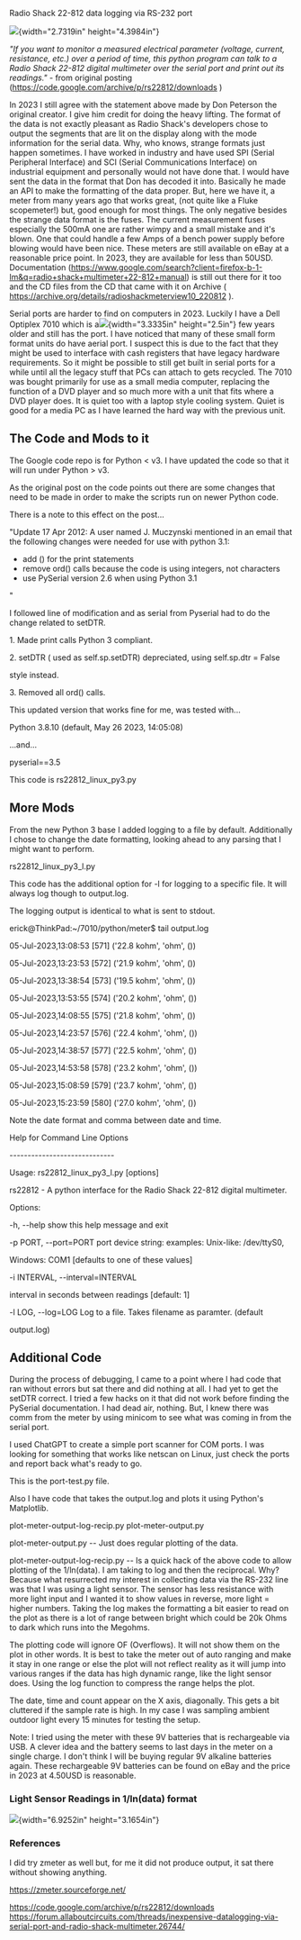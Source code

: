 Radio Shack 22-812 data logging via RS-232 port

![](Pictures/100000010000016C0000024AF23542079CA4C4B0.png){width="2.7319in"
height="4.3984in"}

*"If you want to monitor a measured electrical parameter (voltage,
current, resistance, etc.) over a period of time, this python program
can talk to a Radio Shack 22-812 digital multimeter over the serial port
and print out its readings."* - from original posting
(<https://code.google.com/archive/p/rs22812/downloads> )

In 2023 I still agree with the statement above made by Don Peterson the
original creator. I give him credit for doing the heavy lifting. The
format of the data is not exactly pleasant as Radio Shack's developers
chose to output the segments that are lit on the display along with the
mode information for the serial data. Why, who knows, strange formats
just happen sometimes. I have worked in industry and have used SPI
(Serial Peripheral Interface) and SCI (Serial Communications Interface)
on industrial equipment and personally would not have done that. I would
have sent the data in the format that Don has decoded it into. Basically
he made an API to make the formatting of the data proper. But, here we
have it, a meter from many years ago that works great, (not quite like a
Fluke scopemeter!) but, good enough for most things. The only negative
besides the strange data format is the fuses. The current measurement
fuses especially the 500mA one are rather wimpy and a small mistake and
it's blown. One that could handle a few Amps of a bench power supply
before blowing would have been nice. These meters are still available on
eBay at a reasonable price point. In 2023, they are available for less
than 50USD. Documentation
(<https://www.google.com/search?client=firefox-b-1-lm&q=radio+shack+multimeter+22-812+manual>)
is still out there for it too and the CD files from the CD that came
with it on Archive (
<https://archive.org/details/radioshackmeterview10_220812> ).

Serial ports are harder to find on computers in 2023. Luckily I have a
Dell Optiplex 7010 which is
a![](Pictures/1000000000000140000000F0F80B73D3CEEC4CF9.jpg){width="3.3335in"
height="2.5in"} few years older and still has the port. I have noticed
that many of these small form format units do have aerial port. I
suspect this is due to the fact that they might be used to interface
with cash registers that have legacy hardware requirements. So it might
be possible to still get built in serial ports for a while until all the
legacy stuff that PCs can attach to gets recycled. The 7010 was bought
primarily for use as a small media computer, replacing the function of a
DVD player and so much more with a unit that fits where a DVD player
does. It is quiet too with a laptop style cooling system. Quiet is good
for a media PC as I have learned the hard way with the previous unit.

The Code and Mods to it
-----------------------

The Google code repo is for Python \< v3. I have updated the code so
that it will run under Python \> v3.

As the original post on the code points out there are some changes that
need to be made in order to make the scripts run on newer Python code.

There is a note to this effect on the post...

"Update 17 Apr 2012: A user named J. Muczynski mentioned in an email
that the following changes were needed for use with python 3.1:

-   add () for the print statements
-   remove ord() calls because the code is using integers, not
    characters
-   use PySerial version 2.6 when using Python 3.1

"

I followed line of modification and as serial from Pyserial had to do
the change related to setDTR.

1\. Made print calls Python 3 compliant.

2\. setDTR ( used as self.sp.setDTR) depreciated, using self.sp.dtr =
False

style instead.

3\. Removed all ord() calls.

This updated version that works fine for me, was tested with\...

Python 3.8.10 (default, May 26 2023, 14:05:08)

\...and\...

pyserial==3.5

This code is rs22812\_linux\_py3.py

More Mods
---------

From the new Python 3 base I added logging to a file by default.
Additionally I chose to change the date formatting, looking ahead to any
parsing that I might want to perform.

rs22812\_linux\_py3\_l.py

This code has the additional option for -l for logging to a specific
file. It will always log though to output.log.

The logging output is identical to what is sent to stdout.

erick\@ThinkPad:\~/7010/python/meter\$ tail output.log

05-Jul-2023,13:08:53 \[571\] (\'22.8 kohm\', \'ohm\', ())

05-Jul-2023,13:23:53 \[572\] (\'21.9 kohm\', \'ohm\', ())

05-Jul-2023,13:38:54 \[573\] (\'19.5 kohm\', \'ohm\', ())

05-Jul-2023,13:53:55 \[574\] (\'20.2 kohm\', \'ohm\', ())

05-Jul-2023,14:08:55 \[575\] (\'21.8 kohm\', \'ohm\', ())

05-Jul-2023,14:23:57 \[576\] (\'22.4 kohm\', \'ohm\', ())

05-Jul-2023,14:38:57 \[577\] (\'22.5 kohm\', \'ohm\', ())

05-Jul-2023,14:53:58 \[578\] (\'23.2 kohm\', \'ohm\', ())

05-Jul-2023,15:08:59 \[579\] (\'23.7 kohm\', \'ohm\', ())

05-Jul-2023,15:23:59 \[580\] (\'27.0 kohm\', \'ohm\', ())

Note the date format and comma between date and time.

Help for Command Line Options

\-\-\-\-\-\-\-\-\-\-\-\-\-\-\-\-\-\-\-\-\-\-\-\-\-\-\-\--

Usage: rs22812\_linux\_py3\_l.py \[options\]

rs22812 - A python interface for the Radio Shack 22-812 digital
multimeter.

Options:

-h, \--help show this help message and exit

-p PORT, \--port=PORT port device string: examples: Unix-like:
/dev/ttyS0,

Windows: COM1 \[defaults to one of these values\]

-i INTERVAL, \--interval=INTERVAL

interval in seconds between readings \[default: 1\]

-l LOG, \--log=LOG Log to a file. Takes filename as paramter. (default

output.log)

Additional Code
---------------

During the process of debugging, I came to a point where I had code that
ran without errors but sat there and did nothing at all. I had yet to
get the setDTR correct. I tried a few hacks on it that did not work
before finding the PySerial documentation. I had dead air, nothing. But,
I knew there was comm from the meter by using minicom to see what was
coming in from the serial port.

I used ChatGPT to create a simple port scanner for COM ports. I was
looking for something that works like netscan on Linux, just check the
ports and report back what's ready to go.

This is the port-test.py file.

Also I have code that takes the output.log and plots it using Python's
Matplotlib.

plot-meter-output-log-recip.py plot-meter-output.py

plot-meter-output.py -- Just does regular plotting of the data.

plot-meter-output-log-recip.py -- Is a quick hack of the above code to
allow plotting of the 1/ln(data). I am taking to log and then the
reciprocal. Why? Because what resurrected my interest in collecting data
via the RS-232 line was that I was using a light sensor. The sensor has
less resistance with more light input and I wanted it to show values in
reverse, more light = higher numbers. Taking the log makes the
formatting a bit easier to read on the plot as there is a lot of range
between bright which could be 20k Ohms to dark which runs into the
Megohms.

The plotting code will ignore OF (Overflows). It will not show them on
the plot in other words. It is best to take the meter out of auto
ranging and make it stay in one range or else the plot will not reflect
reality as it will jump into various ranges if the data has high dynamic
range, like the light sensor does. Using the log function to compress
the range helps the plot.

The date, time and count appear on the X axis, diagonally. This gets a
bit cluttered if the sample rate is high. In my case I was sampling
ambient outdoor light every 15 minutes for testing the setup.

Note: I tried using the meter with these 9V batteries that is
rechargeable via USB. A clever idea and the battery seems to last days
in the meter on a single charge. I don't think I will be buying regular
9V alkaline batteries again. These rechargeable 9V batteries can be
found on eBay and the price in 2023 at 4.50USD is reasonable.

### Light Sensor Readings in 1/ln(data) format

![](Pictures/10000000000004E10000023BECFE3F2DEB158CE1.png){width="6.9252in"
height="3.1654in"}

[](https://zmeter.sourceforge.net/)

### References

I did try zmeter as well but, for me it did not produce output, it sat
there without showing anything.

<https://zmeter.sourceforge.net/>

<https://code.google.com/archive/p/rs22812/downloads>
<https://forum.allaboutcircuits.com/threads/inexpensive-datalogging-via-serial-port-and-radio-shack-multimeter.26744/>
